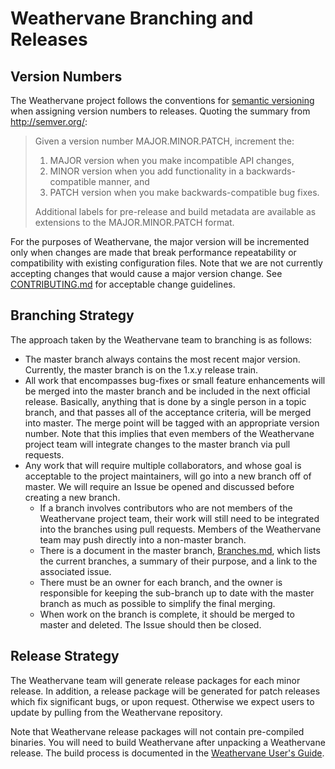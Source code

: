 # Weathervane Branching and Releases

## Version Numbers

The Weathervane project follows the conventions for [semantic versioning](http://semver.org/) when assigning version numbers to releases.  Quoting the summary from http://semver.org/:

> Given a version number MAJOR.MINOR.PATCH, increment the:
> 1. MAJOR version when you make incompatible API changes,
> 1. MINOR version when you add functionality in a backwards-compatible manner, and
> 1. PATCH version when you make backwards-compatible bug fixes.
>
> Additional labels for pre-release and build metadata are available as extensions to the MAJOR.MINOR.PATCH format.

For the purposes of Weathervane, the major version will be incremented only when changes are made that break performance repeatability or compatibility with existing configuration files.  Note that we are not currently accepting changes that would cause a major version change.  See [CONTRIBUTING.md](CONTRIBUTING.md) for acceptable change guidelines.   

## Branching Strategy

The approach taken by the Weathervane team to branching is as follows:
- The master branch always contains the most recent major version. Currently, the master branch is on the 1.x.y release train.
- All work that encompasses bug-fixes or small feature enhancements will be merged into the master branch and be included in the next official release.  Basically, anything that is done by a single person in a topic branch, and that passes all of the acceptance criteria, will be merged into master. The merge point will be tagged with an appropriate version number.  Note that this implies that even members of the Weathervane project team will integrate changes to the master branch via pull requests.
- Any work that will require multiple collaborators, and whose goal is acceptable to the project maintainers, will go into a new branch off of master. We will require an Issue be opened and discussed before creating a new branch.
  - If a branch involves contributors who are not members of the Weathervane project team, their work will still need to be integrated into the branches using pull requests.  Members of the Weathervane team may push directly into a non-master branch.
  - There is a document in the master branch, [Branches.md](Branches.md), which lists the current branches, a summary of their purpose, and a link to the associated issue.
  - There must be an owner for each branch, and the owner is responsible for keeping the sub-branch up to date with the master branch as much as possible to simplify the final merging.
  - When work on the branch is complete, it should be merged to master and deleted.  The Issue should then be closed.

## Release Strategy

The Weathervane team will generate release packages for each minor release.  In addition, a release package will be generated for patch releases which fix significant bugs, or upon request.  Otherwise we expect users to update by pulling from the Weathervane repository.

Note that Weathervane release packages will not contain pre-compiled binaries.  You will need to build Weathervane after unpacking a Weathervane release.  The build process is documented in the [Weathervane User's Guide](weathervane_users_guide.pdf).
